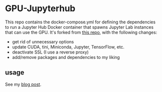# GPU-Jupyterhub

This repo contains the docker-compose.yml for defining the dependencies to run a Jupyter Hub Docker container that spawns Jupyter Lab instances that can use the GPU. It's forked from [this repo](https://github.com/whlteXbread/GPU-Jupyterhub), with the following changes:

- get rid of unnecessary options
- update CUDA, tini, Miniconda, Jupyter, TensorFlow, etc.
- deactivate SSL (I use a reverse proxy)
- add/remove packages and dependencies to my liking

## usage

See my [blog post](https://kylrth.com/post/post/jupyter-lab/).

